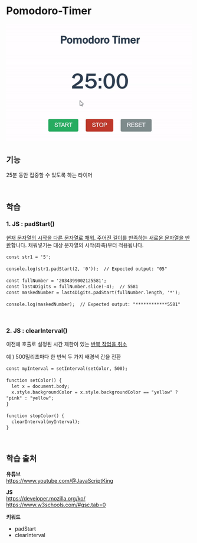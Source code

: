 # Pomodoro-Timer
<img src="./image.gif">

<br>

## 기능 
25분 동안 집중할 수 있도록 하는 타이머

<br>

## 학습 
### 1. JS : padStart()
<u>현재 문자열의 시작을 다른 문자열로 채워, 주어진 길이를 만족하는 새로운 문자열을 반환</u>합니다. 채워넣기는 대상 문자열의 시작(좌측)부터 적용됩니다.  

```
const str1 = '5';

console.log(str1.padStart(2, '0'));  // Expected output: "05"

const fullNumber = '2034399002125581';
const last4Digits = fullNumber.slice(-4);  // 5581
const maskedNumber = last4Digits.padStart(fullNumber.length, '*');

console.log(maskedNumber);  // Expected output: "************5581"
```

<br>

### 2. JS : clearInterval()  
이전에 호출로 설정된 시간 제한이 있는 <u>반복 작업을 취소</u>  

예 ) 500밀리초마다 한 번씩 두 가지 배경색 간을 전환
```
const myInterval = setInterval(setColor, 500);

function setColor() {
  let x = document.body;
  x.style.backgroundColor = x.style.backgroundColor == "yellow" ? "pink" : "yellow";
}

function stopColor() {
  clearInterval(myInterval);
}
```


<br>

## 학습 출처
**유튜브**  
https://www.youtube.com/@JavaScriptKing  

**JS**  
https://developer.mozilla.org/ko/   
https://www.w3schools.com/#gsc.tab=0  

**키워드**  
- padStart
- clearInterval